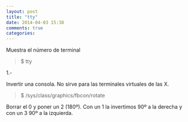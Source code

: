 ```yaml
---
layout: post
title: "tty"
date: 2014-04-03 15:38
comments: true
categories: 
---
```

Muestra el número de terminal

>$ tty

1.-

Invertir una consola. No sirve para las terminales virtuales de las X.

>$ /sys/class/graphics/fbcon/rotate

Borrar el 0 y poner un 2 (180º). Con un 1 la invertimos 90º a la derecha y con un 3 90º a la izquierda. 

